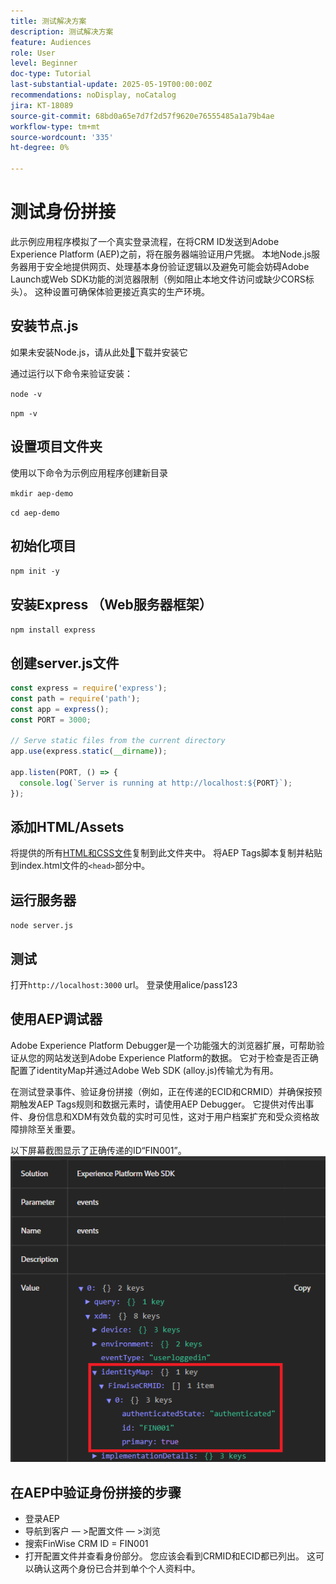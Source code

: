 ```yaml
---
title: 测试解决方案
description: 测试解决方案
feature: Audiences
role: User
level: Beginner
doc-type: Tutorial
last-substantial-update: 2025-05-19T00:00:00Z
recommendations: noDisplay, noCatalog
jira: KT-18089
source-git-commit: 68bd0a65e7d7f2d57f9620e76555485a1a79b4ae
workflow-type: tm+mt
source-wordcount: '335'
ht-degree: 0%

---
```


# 测试身份拼接

此示例应用程序模拟了一个真实登录流程，在将CRM ID发送到Adobe Experience Platform (AEP)之前，将在服务器端验证用户凭据。 本地Node.js服务器用于安全地提供网页、处理基本身份验证逻辑以及避免可能会妨碍Adobe Launch或Web SDK功能的浏览器限制（例如阻止本地文件访问或缺少CORS标头）。 这种设置可确保体验更接近真实的生产环境。

## 安装节点.js

如果未安装Node.js，请从此处[&#128279;](https://nodejs.org/)下载并安装它

通过运行以下命令来验证安装：

`node -v`

`npm -v`

## 设置项目文件夹

使用以下命令为示例应用程序创建新目录

`mkdir aep-demo`

`cd aep-demo`

## 初始化项目

`npm init -y`

## 安装Express （Web服务器框架）

`npm install express`

## 创建server.js文件

```javascript
const express = require('express');
const path = require('path');
const app = express();
const PORT = 3000;

// Serve static files from the current directory
app.use(express.static(__dirname));

app.listen(PORT, () => {
  console.log(`Server is running at http://localhost:${PORT}`);
});
```

## 添加HTML/Assets

将提供的所有[HTML和CSS文件](assets/login-app-files.zip)复制到此文件夹中。 将AEP Tags脚本复制并粘贴到index.html文件的`<head>`部分中。

## 运行服务器

`node server.js`

## 测试

打开`http://localhost:3000` url。 登录使用alice/pass123

## 使用AEP调试器

Adobe Experience Platform Debugger是一个功能强大的浏览器扩展，可帮助验证从您的网站发送到Adobe Experience Platform的数据。 它对于检查是否正确配置了identityMap并通过Adobe Web SDK (alloy.js)传输尤为有用。

在测试登录事件、验证身份拼接（例如，正在传递的ECID和CRMID）并确保按预期触发AEP Tags规则和数据元素时，请使用AEP Debugger。 它提供对传出事件、身份信息和XDM有效负载的实时可见性，这对于用户档案扩充和受众资格故障排除至关重要。

以下屏幕截图显示了正确传递的ID“FIN001”。
![aep-debugger](assets/aep-debugger.png)

## 在AEP中验证身份拼接的步骤

* 登录AEP
* 导航到客户 — >配置文件 — >浏览
* 搜索FinWise CRM ID = FIN001
* 打开配置文件并查看身份部分。 您应该会看到CRMID和ECID都已列出。   这可以确认这两个身份已合并到单个个人资料中。



